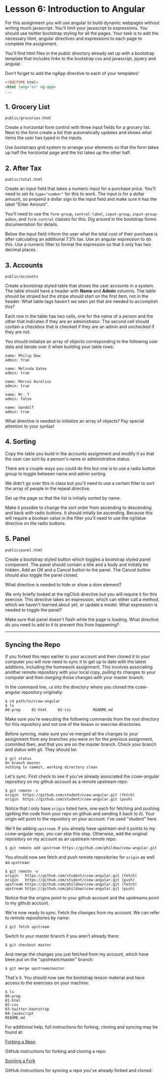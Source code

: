 Lesson 6: Introduction to Angular
=====

For this assignment you will use angular to build dynamic webpages without writing much javascript. You'll limit your javascript to expressions. You should use twitter bootstrap styling for all the pages. Your task is to add the necessary html, angular directives and expressions to each page to complete the assignment.

You'll find html files in the *public* directory already set up with a bootstrap template that includes links to the bootstrap css and javascript, jquery and angular.

Don't forget to add the ngApp directive to each of your templates!

```html
<!DOCTYPE html>
<html lang="en" ng-app>
...
```

## 1. Grocery List

```
public/groceries.html
```

Create a horizontal form control with three input fields for a grocery list. Next to the form create a list that automatically updates and shows what items the user has typed in the inputs.

Use bootstraps grid system to arrange your elements so that the form takes up half the horizontal page and the list takes up the other half.

## 2. After Tax

```
public/total.html
```

Create an input field that takes a numeric input for a purchase price. You'll need to set its `type="number"` for this to work. The input is for a dollar amount, so prepend a dollar sign to the input field and make sure it has the label "Enter Amount".

You'll need to use the `form-group`, `control-label`, `input-group`, `input-group-addon`, and `form-control` classes for this. Dig around in the bootstrap forms documentation for details.

Below the input field inform the user what the total cost of their purchase is after calculating an additional 7.3% tax. Use an angular expression to do this. Use a numeric filter to format the expression so that it only has two decimal places.

## 3. Accounts

```
public/accounts
```

Create a bootstrap styled table that shows the user accounts in a system. The table should have a header with **Name** and **Admin** columns. The table should be striped but the stripe should start on the first item, not in the header. What table tags haven't we seen yet that are needed to accomplish this?

Each row in the table has two cells, one for the name of a person and the other that indicates if they are an administrator. The second cell should contain a checkbox that is checked if they are an admin and unchecked if they are not.

You should initialize an array of objects corresponding to the following user data and iterate over it when building your table rows:

```
name: Philip Dow
admin: true

name: Melinda Gates
admin: true

name: Marcus Aurelius
admin: true

name: Mr. T
admin: false

name: Gandolf
admin: true
```
 
What directive is needed to initialize an array of objects? Pay special attention to your syntax!

## 4. Sorting

Copy the table you build in the accounts assignment and modify it so that the user can sort by a person's name or administrative status.

There are a couple ways you could do this but one is to use a radio button group to toggle between name and admin sorting.

We didn't go over this in class but you'll need to use a certain filter to sort the array of people in the repeat directive.

Set up the page so that the list is initially sorted by name.

Make it possible to change the sort order from ascending to descending and back with radio buttons. It should intially be ascending. Because this will require a boolean value in the filter you'll need to use the ngValue directive on the radio buttons.

## 5. Panel

```
public/panel.html
```

Create a bootstrap styled button which toggles a bootstrap styled panel component. The panel should contain a title and a body and initially be hidden. Add an OK and a Cancel button to the panel. The Cancel button should also toggle the panel closed.

What directive is needed to hide or show a dom element?

We only briefly looked at the ngClick directive but you will require it for this exercise. This directive takes an expression, which can either call a method, which we haven't learned about yet, or update a model. What expression is needed to toggle the panel?

Make sure that panel doesn't flash while the page is loading. What directive do you need to add to it to prevent this from happening?

<hr>

## Syncing the Repo

If you forked this repo earlier to your account and then cloned it to your computer you will now need to sync it to get up to date with the latest additions, including the homework assignment. This involves associating another remote repository with your local copy, *pulling* its changes to your computer and then *merging* those changes with your master branch.

In the command line, `cd` into the directory where you cloned the ccew-angular repository originally:

```
$ cd path/to/ccew-angular
$ ls
00-prep		01-html		02-css			README.md
```

Make sure you're executing the following commands from the root directory for this repository and not one of the lesson or exercise directories.

Before syncing, make sure you've merged all the changes to your assignment from any branches you were on for the previous assignment, commited then, and that you are on the master branch. Check your branch and status with git. They should be:

```
$ git status
On branch master
nothing to commit, working directory clean
```

Let's sync. First check to see if you've already associated the ccew-angular repository on my github account as a remote upstream repo:

```
$ git remote -v
origin	https://github.com/student/ccew-angular.git (fetch)
origin	https://github.com/student/ccew-angular.git (push)
```

Notice that I only have `origin` listed here, one each for fetching and pushing (getting the code from your repo on github and sending it back to it). Your origin will point to the repository on your account. I've used "student" here.

We'll be adding `upstream`. If you already have upstream and it points to my ccew-angular repo, you can skip this step. Otherwise, add the original repository on my account as an upstream remote repo:

```
$ git remote add upstream https://github.com/phildow/ccew-angular.git
```

You should now see fetch and push remote repositories for `origin` as well as `upstream`:

```
$ git remote -v
origin   https://github.com/student/ccew-angular.git (fetch)
origin   https://github.com/student/ccew-angular.git (push)
upstream https://github.com/phildow/ccew-angular.git (fetch)
upstream https://github.com/phildow/ccew-angular.git (push)
```

Notice that the origins point to your github account and the upstreams point to my github account.

We're now ready to sync. Fetch the changes from my account. We can refer to remote repositories by name:

```
$ git fetch upstream
```

Switch to your master branch if you aren't already there:

```
$ git checkout master
```

And merge the changes you just fetched from my account, which have been put on the "upstream/master" branch:

```
$ git merge upstream/master
```

That's it. You should now see the bootstrap lesson material and have access to the exercises on your machine:

```
$ ls
00-prep
01-html
02-css	
03-twitter-bootstrap
04-javascript
README.md
```

For additional help, full instructions for forking, cloning and syncing may be found at:

[Forking a Repo](https://github.com/phildow/ccew-angular/blob/master/01-html/01-exercises/01-exercises.md)

GitHub instructions for forking and cloning a repo.

[Sycning a Fork](https://help.github.com/articles/syncing-a-fork/) 

GitHub instructions for syncing a repo you've already forked and cloned.

